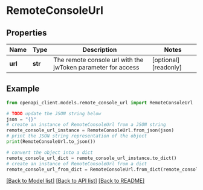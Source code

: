 # RemoteConsoleUrl


## Properties

Name | Type | Description | Notes
------------ | ------------- | ------------- | -------------
**url** | **str** | The remote console url with the jwToken parameter for access | [optional] [readonly] 

## Example

```python
from openapi_client.models.remote_console_url import RemoteConsoleUrl

# TODO update the JSON string below
json = "{}"
# create an instance of RemoteConsoleUrl from a JSON string
remote_console_url_instance = RemoteConsoleUrl.from_json(json)
# print the JSON string representation of the object
print(RemoteConsoleUrl.to_json())

# convert the object into a dict
remote_console_url_dict = remote_console_url_instance.to_dict()
# create an instance of RemoteConsoleUrl from a dict
remote_console_url_from_dict = RemoteConsoleUrl.from_dict(remote_console_url_dict)
```
[[Back to Model list]](../README.md#documentation-for-models) [[Back to API list]](../README.md#documentation-for-api-endpoints) [[Back to README]](../README.md)


